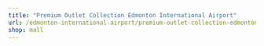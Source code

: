 ```yaml
---
title: "Premium Outlet Collection Edmonton International Airport"
url: /edmonton-international-airport/premium-outlet-collection-edmonton-international-airport/
shop: mall
---
```

